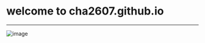 # welcome to cha2607.github.io
---
![image](https://user-images.githubusercontent.com/118231410/202071597-5babb490-3d48-488b-be13-1722c7cec022.png)

